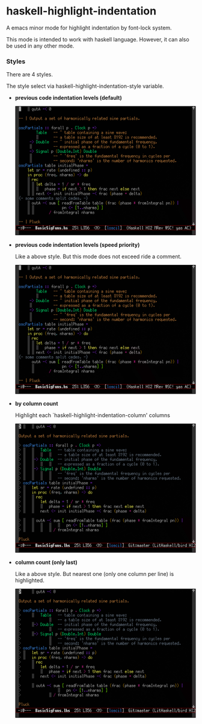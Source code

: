 # haskell-highlight-indentation
A emacs minor mode for highlight indentation by font-lock system.

This mode is intended to work with haskell language.
However, it can also be used in any other mode.

### Styles
There are 4 styles.

The style select via haskell-highlight-indentation-style variable.

* **previous code indentation levels (default)**

  ![sample image previous indent style](images/style-indent.png)

* **previous code indentation levels (speed priority)**

  Like a above style.
  But this mode does not exceed ride a comment.

  ![sample image previous indent fast style](images/style-indent-fast.png)

* **by column count**

  Highlight each `haskell-highlight-indentation-column' columns

  ![sample image column count style](images/style-column-count.png)

* **column count (only last)**

  Like a above style.
  But nearest one (only one column per line) is highlighted.
  
  ![sample image colum count only last style](images/style-column-count-only-last.png)
